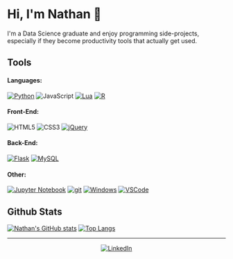 <!--
**nathan-oneill/nathan-oneill** is a ✨ _special_ ✨ repository because its `README.md` (this file) appears on your GitHub profile.

Here are some ideas to get you started:

- 🔭 I’m currently working on ...
- 🌱 I’m currently learning ...
- 👯 I’m looking to collaborate on ...
- 🤔 I’m looking for help with ...
- 💬 Ask me about ...
- 📫 How to reach me: ...
- 😄 Pronouns: ...
- ⚡ Fun fact: ...
-->


# Hi, I'm Nathan 👋
I'm a Data Science graduate and enjoy programming side-projects, especially if they become productivity tools that actually get used. 


## Tools
#### Languages:

[![Python](https://img.shields.io/badge/python-3670A0?style=plastic&logo=python&logoColor=ffdd54)](https://www.python.org/)
![JavaScript](https://img.shields.io/badge/JavaScript-%23323330.svg?style=plastic&logo=javascript&logoColor=%23F7DF1E)
[![Lua](https://img.shields.io/badge/Lua-%232C2D72.svg?style=plastic&logo=lua&logoColor=white)](https://www.lua.org/)
[![R](https://img.shields.io/badge/R-%23276DC3.svg?style=plastic&logo=r&logoColor=white)](https://www.r-project.org/)

#### Front-End:

![HTML5](https://img.shields.io/badge/HTML5-%23E34F26.svg?style=plastic&logo=html5&logoColor=white)
![CSS3](https://img.shields.io/badge/CSS3-%231572B6.svg?style=plastic&logo=css3&logoColor=white)
[![jQuery](https://img.shields.io/badge/jQuery-%230769AD.svg?style=plastic&logo=jquery&logoColor=white)](https://jquery.com/)

#### Back-End:

[![Flask](https://img.shields.io/badge/Flask-%23000.svg?style=plastic&logo=flask&logoColor=white)](https://flask.palletsprojects.com/)
[![MySQL](https://img.shields.io/badge/MySQL-%2300f.svg?style=plastic&logo=mysql&logoColor=white)](https://www.mysql.com/)

#### Other:

[![Jupyter Notebook](https://img.shields.io/badge/Jupyter-%23FA0F00.svg?style=plastic&logo=jupyter&logoColor=white)](https://jupyter.org/)
[![git](https://img.shields.io/badge/git-%23F05033.svg?style=plastic&logo=git&logoColor=white)](https://git-scm.com/)
[![Windows](https://img.shields.io/badge/Windows-0078D6?style=plastic&logo=windows&logoColor=white)](https://www.microsoft.com/windows)
[![VSCode](https://img.shields.io/badge/VSCode-0078d7.svg?style=plastic&logo=visual-studio-code&logoColor=white)](https://code.visualstudio.com/)

## Github Stats
<!-- See https://github.com/anuraghazra/github-readme-stats -->
[![Nathan's GitHub stats](https://github-readme-stats.vercel.app/api?username=nathan-oneill)](https://github.com/anuraghazra/github-readme-stats)
[![Top Langs](https://github-readme-stats.vercel.app/api/top-langs/?username=nathan-oneill&layout=compact)](https://github.com/anuraghazra/github-readme-stats)


---
<p align='center'>
    <a href='https://www.linkedin.com/in/nathan-o-neill-75495417b/'><img src='https://img.shields.io/badge/LinkedIn-0077B5.svg?style=for-the-badge&logo=linkedin&logoColor=white' alt='LinkedIn'/></a>
</p>
